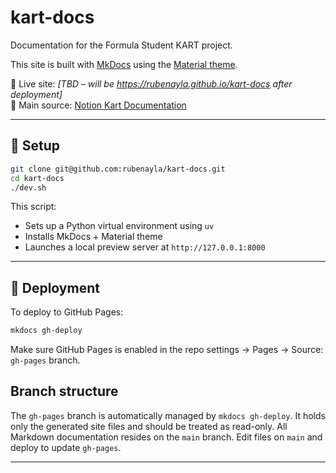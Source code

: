 # kart-docs

Documentation for the Formula Student KART project.

This site is built with [MkDocs](https://www.mkdocs.org/) using the [Material theme](https://squidfunk.github.io/mkdocs-material/).

📘 Live site: *[TBD – will be https://rubenayla.github.io/kart-docs after deployment]*  
🧠 Main source: [Notion Kart Documentation](https://www.notion.so/KART-1b378747314380acb23ee354a4a4c4c7)

---

## 🔧 Setup

```bash
git clone git@github.com:rubenayla/kart-docs.git
cd kart-docs
./dev.sh
```

This script:
- Sets up a Python virtual environment using `uv`
- Installs MkDocs + Material theme
- Launches a local preview server at `http://127.0.0.1:8000`

---

## 🚀 Deployment

To deploy to GitHub Pages:

```bash
mkdocs gh-deploy
```

Make sure GitHub Pages is enabled in the repo settings → Pages → Source: `gh-pages` branch.

## Branch structure

The `gh-pages` branch is automatically managed by `mkdocs gh-deploy`. It holds only the generated site files and should be treated as read-only. All Markdown documentation resides on the `main` branch. Edit files on `main` and deploy to update `gh-pages`.

---
